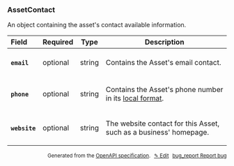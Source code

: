 <!--- This is a generated file, do not edit! -->
<!--- [START woosmap_http_schema_assetcontact] -->
<h3 class="schema-object" id="AssetContact">AssetContact</h3>

An object containing the asset's contact available information.

| Field                                                                                               | Required | Type   | Description                                                                                                                                                                                              |
| :-------------------------------------------------------------------------------------------------- | -------- | ------ | -------------------------------------------------------------------------------------------------------------------------------------------------------------------------------------------------------- |
| <h4 id="AssetContact-email" class="add-link schema-object-property-key"><code>email</code></h4>     | optional | string | <div class="nonref-property-description"><p>Contains the Asset's email contact.</p></div>                                                                                                                |
| <h4 id="AssetContact-phone" class="add-link schema-object-property-key"><code>phone</code></h4>     | optional | string | <div class="nonref-property-description"><p>Contains the Asset's phone number in its <a href="https://en.wikipedia.org/wiki/Local_conventions_for_writing_telephone_numbers">local format</a>.</p></div> |
| <h4 id="AssetContact-website" class="add-link schema-object-property-key"><code>website</code></h4> | optional | string | <div class="nonref-property-description"><p>The website contact for this Asset, such as a business' homepage.</p></div>                                                                                  |

<p style="text-align: right; font-size: smaller;">Generated from the <a data-label="openapi-github" href="https://github.com/woosmap/openapi-specification" title="Woosmap OpenAPI Specification" class="external">OpenAPI specification</a>.
<a data-label="openapi-github-woosmap-http-schema-assetcontact" data-action="edit" style="margin-left: 5px;" href="https://github.com/woosmap/openapi-specification/blob/main/specification/schemas/AssetContact.yml" title="Edit on GitHub">✎ Edit</a>
<a data-label="openapi-github-woosmap-http-schema-assetcontact" data-action="bug" style="margin-left: 5px;" href="https://github.com/woosmap/openapi-specification/issues/new?assignees=&labels=type%3A+bug%2C+triage+me&template=bug_report.md&title=[schemas] Bug - AssetContact" title="File bug for schemas on GitHub"><span class="material-icons">bug_report</span> Report bug</a>
</p>

<!--- [END woosmap_http_schema_assetcontact] -->
